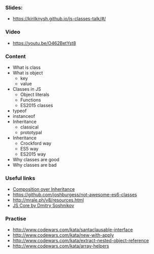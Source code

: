 ### Slides:
- https://kirilknysh.github.io/js-classes-talk/#/

### Video
- https://youtu.be/O462BetYst8

### Content
- What is class
- What is object
    - key
    - value
- Classes in JS
    - Object literals
    - Functions
    - ES2015 classes
- typeof
- instanceof
- Inheritance
    - classical
    - prototypal
- Inheritance
    - Crockford way
    - ES5 way
    - ES2015 way
- Why classes are good
- Why classes are bad

### Useful links
- [Composition over Inheritance](https://www.youtube.com/watch?v=wfMtDGfHWpA)
- https://github.com/joshburgess/not-awesome-es6-classes
- http://mrale.ph/v8/resources.html
- [JS Core by Dmitry Soshnikov](http://dmitrysoshnikov.com/ecmascript/ru-javascript-the-core/)

### Practise
- http://www.codewars.com/kata/santaclausable-interface
- http://www.codewars.com/kata/new-with-apply
- http://www.codewars.com/kata/extract-nested-object-reference
- http://www.codewars.com/kata/array-helpers
